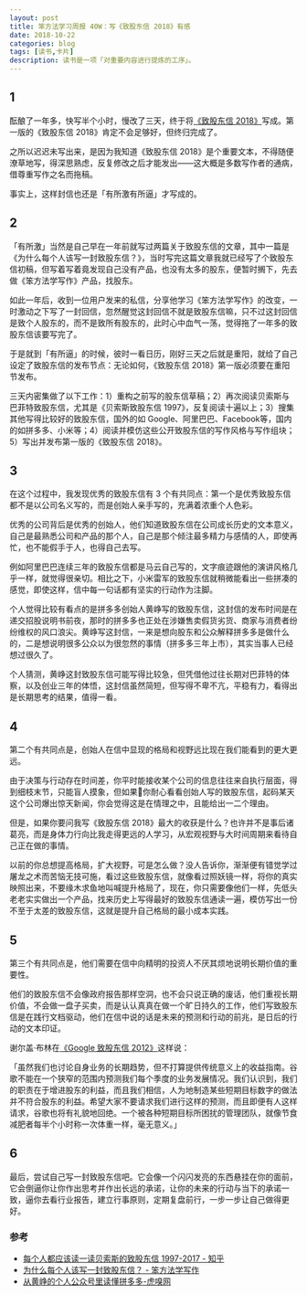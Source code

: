 ```yaml
---
layout: post
title: 笨方法学习周报 40W：写《致股东信 2018》有感
date: 2018-10-22
categories: blog
tags: [读书,卡片]
description: 读书是一项「对重要内容进行提炼的工序」。
---
```




## 1

酝酿了一年多，快写半个小时，慢改了三天，终于将[《致股东信 2018》](http://www.cnfeat.com/blog/2018/10/17/LettersToshareholders/)写成。第一版的《致股东信 2018》肯定不会足够好，但终归完成了。

之所以迟迟未写出来，是因为我知道《致股东信 2018》是个重要文本，不得随便潦草地写，得深思熟虑，反复修改之后才能发出——这大概是多数写作者的通病，借尊重写作之名而拖稿。

事实上，这样封信也还是「有所激有所逼」才写成的。

## 2

「有所激」当然是自己早在一年前就写过两篇关于致股东信的文章，其中一篇是《为什么每个人该写一封致股东信？》，当时写完这篇文章我就已经写了个致股东信初稿，但写着写着竟发现自己没有产品，也没有太多的股东，便暂时搁下，先去做《笨方法学写作》产品，找股东。

如此一年后，收到一位用户发来的私信，分享他学习《笨方法学写作》的改变，一时激动之下写了一封回信，忽然醒觉这封回信不就是致股东信嘛，只不过这封回信是致个人股东的，而不是致所有股东的，此时心中血气一荡，觉得拖了一年多的致股东信该要写完了。

于是就到「有所逼」的时候，彼时一看日历，刚好三天之后就是重阳，就给了自己设定了致股东信的发布节点：无论如何，《致股东信 2018》第一版必须要在重阳节发布。

三天内密集做了以下工作：1）重构之前写的股东信草稿；2）再次阅读贝索斯与巴菲特致股东信，尤其是《贝索斯致股东信 1997》，反复阅读十遍以上；3）搜集其他写得比较好的致股东信，国外的如 Google、阿里巴巴、Facebook等，国内的如拼多多、小米等；4）阅读并模仿这些公开致股东信的写作风格与写作组块；5）写出并发布第一版的《致股东信 2018》。

## 3

在这个过程中，我发现优秀的致股东信有 3 个有共同点：第一个是优秀致股东信都不是以公司名义写的，而是创始人亲手写的，充满着浓重个人色彩。

优秀的公司背后是优秀的创始人，他们知道致股东信在公司成长历史的文本意义，自己是最熟悉公司和产品的那个人，自己是那个倾注最多精力与感情的人，即使再忙，也不能假手于人，也得自己去写。

例如阿里巴巴连续三年的致股东信都是马云自己写的，文字痕迹跟他的演讲风格几乎一样，就觉得很亲切。相比之下，小米雷军的致股东信就稍微能看出一些拼凑的感觉，即使这样，信中每一句话都有坚实的行动作为注脚。

个人觉得比较有看点的是拼多多创始人黄峥写的致股东信，这封信的发布时间是在递交招股说明书前夜，那时的拼多多也正处在涉嫌售卖假货劣货、商家与消费者纷纷维权的风口浪尖。黄峥写这封信，一来是想向股东和公众解释拼多多是做什么的，二是想说明很多公众以为很忽然的事情（拼多多三年上市），其实当事人已经想过很久了。

个人猜测，黄峥这封致股东信可能写得比较急，但凭借他过往长期对巴菲特的体察，以及创业三年的体悟，这封信虽然简短，但写得不卑不亢，平稳有力，看得出是长期思考的结果，值得一看。

## 4

第二个有共同点是，创始人在信中显现的格局和视野远比现在我们能看到的更大更远。

由于决策与行动存在时间差，你平时能接收某个公司的信息往往来自执行层面，得到细枝末节，只能盲人摸象，但如果你耐心看看创始人写的致股东信，起码某天这个公司爆出惊天新闻，你会觉得这是在情理之中，且能给出一二个理由。

但是，如果你要问我写《致股东信 2018》最大的收获是什么？也许并不是事后诸葛亮，而是身体力行向比我走得更远的人学习，从宏观视野与大时间周期来看待自己正在做的事情。

以前的你总想提高格局，扩大视野，可是怎么做？没人告诉你，渐渐便有错觉学过屠龙之术而苦恼无技可施，看过这些致股东信，就像看过照妖镜一样，将你的真实映照出来，不要缘木求鱼地叫喊提升格局了，现在，你只需要像他们一样，先低头老老实实做出一个产品，找来历史上写得最好的致股东信通读一遍，模仿写出一份不至于太差的致股东信，这就是提升自己格局的最小成本实践。

## 5

第三个有共同点是，他们需要在信中向精明的投资人不厌其烦地说明长期价值的重要性。

他们的致股东信不会像政府报告那样空洞，也不会只说正确的废话，他们重视长期价值，不会做一盘子买卖，而是认认真真在做一个旷日持久的工作，他们写致股东信是在践行文档驱动，他们在信中说的话是未来的预测和行动的前兆，是日后的行动的文本印证。

谢尔盖·布林在[《Google 致股东信 2012》](https://china.googleblog.com/2007/08/2004_9017.html)这样说：

「虽然我们也讨论自身业务的长期趋势，但不打算提供传统意义上的收益指南。谷歌不能在一个狭窄的范围内预测我们每个季度的业务发展情况。我们认识到，我们的职责在于增进股东的利益，而且我们相信，人为地制造某些短期目标数字的做法并不符合股东的利益。希望大家不要请求我们进行这样的预测，而且即便有人这样请求，谷歌也将有礼貌地回绝。一个被各种短期目标所困扰的管理团队，就像节食减肥者每半个小时称一次体重一样，毫无意义。」



## 6

最后，尝试自己写一封致股东信吧。它会像一个闪闪发亮的东西悬挂在你的面前，它会倒逼你让你作出思考并作出长远的承诺，让你的未来的行动与当下的承诺一致，逼你去看行业报告，建立行事原则，定期复盘前行，一步一步让自己做得更好。




### 参考

- [每个人都应该读一读贝索斯的致股东信 1997-2017 - 知乎](https://zhuanlan.zhihu.com/p/27768612)
- [为什么每个人该写一封致股东信？ - 笨方法学写作](http://www.cnfeat.com/blog/2017/07/12/LetterToShareholders/)
- [从黄峥的个人公众号里读懂拼多多-虎嗅网](https://www.huxiu.com/article/255954.html)
